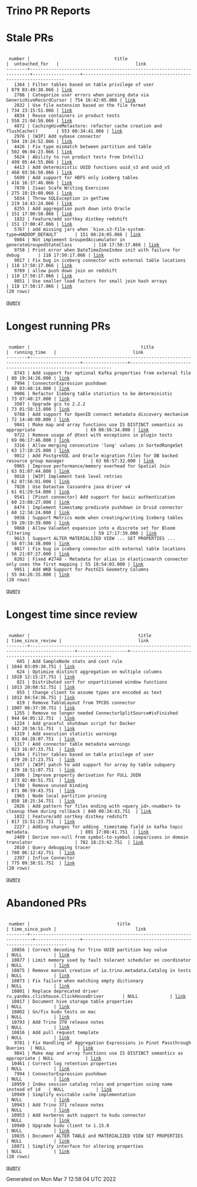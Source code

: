 Trino PR Reports
=======

#  Stale PRs
<pre><code>
 number |                                title                                 |  untouched_for   |                             link                              
--------+----------------------------------------------------------------------+------------------+---------------------------------------------------------------
   1364 | Filter tables based on table privilege of user                       | 879 03:49:38.066 | <a href="https://github.com/trinodb/trino/pull/1364">link</a> 
   2786 | Categorize user errors when parsing data via GenericHiveRecordCursor | 754 16:42:05.066 | <a href="https://github.com/trinodb/trino/pull/2786">link</a> 
   2832 | Use file extension based on the file format                          | 734 23:15:51.066 | <a href="https://github.com/trinodb/trino/pull/2832">link</a> 
   4834 | Reuse containers in product tests                                    | 558 21:04:50.066 | <a href="https://github.com/trinodb/trino/pull/4834">link</a> 
   4872 | CachingHiveMetastore: refactor cache creation and flushCache()       | 553 00:34:41.066 | <a href="https://github.com/trinodb/trino/pull/4872">link</a> 
   2976 | [WIP] Add sybase connector                                           | 504 19:24:52.066 | <a href="https://github.com/trinodb/trino/pull/2976">link</a> 
   4426 | Fix type mismatch between partition and table                        | 502 06:04:23.066 | <a href="https://github.com/trinodb/trino/pull/4426">link</a> 
   5624 | Ability to run product tests from IntelliJ                           | 499 05:44:55.066 | <a href="https://github.com/trinodb/trino/pull/5624">link</a> 
   4413 | Add deterministic UUID functions uuid_v3 and uuid_v5                 | 468 03:56:50.066 | <a href="https://github.com/trinodb/trino/pull/4413">link</a> 
   5699 | Add support for HDFS only iceberg tables                             | 416 16:37:46.066 | <a href="https://github.com/trinodb/trino/pull/5699">link</a> 
   7870 | Isaac Scafe Writing Exercises                                        | 275 19:19:08.066 | <a href="https://github.com/trinodb/trino/pull/7870">link</a> 
   5834 | Throw SQLException in getTime                                        | 219 14:43:24.066 | <a href="https://github.com/trinodb/trino/pull/5834">link</a> 
   8255 | Add aggregation push down into Oracle                                | 151 17:00:50.066 | <a href="https://github.com/trinodb/trino/pull/8255">link</a> 
   1832 | Feature/add sortkey distkey redshift                                 | 151 17:00:47.066 | <a href="https://github.com/trinodb/trino/pull/1832">link</a> 
   5767 | add missing jars when `hive.s3-file-system-type=HADOOP_DEFAULT`      | 151 08:24:05.066 | <a href="https://github.com/trinodb/trino/pull/5767">link</a> 
   9804 | Not implement GroupedAccumulator in generateGroupedStateClass        | 118 17:50:17.066 | <a href="https://github.com/trinodb/trino/pull/9804">link</a> 
   9758 | Print error when DateTimeZoneIndex init with failure for debug       | 118 17:50:17.066 | <a href="https://github.com/trinodb/trino/pull/9758">link</a> 
   9817 | Fix bug in iceberg connector with external table locations           | 118 17:50:17.066 | <a href="https://github.com/trinodb/trino/pull/9817">link</a> 
   9789 | allow push down join on redshift                                     | 118 17:50:17.066 | <a href="https://github.com/trinodb/trino/pull/9789">link</a> 
   9851 | Use smaller load factors for small join hash arrays                  | 118 17:50:17.066 | <a href="https://github.com/trinodb/trino/pull/9851">link</a> 
(20 rows)
</code></pre>
[query](https://github.com/nineinchnick/trino-cicd/blob/b2398b9c9d64a29bd825e9cd1f4d5c87eabd74f3/sql/pr/stale-prs.sql)

#  Longest running PRs
<pre><code>
 number |                                          title                                          |  running_time   |                             link                              
--------+-----------------------------------------------------------------------------------------+-----------------+---------------------------------------------------------------
   8743 | Add support for optional Kafka properties from external file                            | 80 19:34:26.000 | <a href="https://github.com/trinodb/trino/pull/8743">link</a> 
   7994 | ConnectorExpression pushdown                                                            | 80 03:48:14.000 | <a href="https://github.com/trinodb/trino/pull/7994">link</a> 
   9906 | Refactor Iceberg table statistics to be deterministic                                   | 73 07:48:27.000 | <a href="https://github.com/trinodb/trino/pull/9906">link</a> 
   3507 | Upgrade gcs to 2.2.2                                                                    | 73 01:58:13.000 | <a href="https://github.com/trinodb/trino/pull/3507">link</a> 
   9788 | Add support for OpenID connect metadata discovery mechanism                             | 72 14:48:00.000 | <a href="https://github.com/trinodb/trino/pull/9788">link</a> 
   9841 | Make map and array functions use IS DISTINCT semantics as appropriate                   | 69 08:56:34.000 | <a href="https://github.com/trinodb/trino/pull/9841">link</a> 
   9722 | Remove usage of @test with exceptions in plugin tests                                   | 69 06:17:46.000 | <a href="https://github.com/trinodb/trino/pull/9722">link</a> 
   3316 | Allow merging consecutive 'long' values in SortedRangeSet                               | 63 17:10:25.000 | <a href="https://github.com/trinodb/trino/pull/3316">link</a> 
   9812 | Add PostgreSQL and Oracle migration files for DB backed resource group manager          | 63 06:57:32.000 | <a href="https://github.com/trinodb/trino/pull/9812">link</a> 
   9965 | Improve performance/memory overhead for Spatial Join                                    | 63 01:07:44.000 | <a href="https://github.com/trinodb/trino/pull/9965">link</a> 
   9818 | [WIP] Implement task level retries                                                      | 62 07:56:01.000 | <a href="https://github.com/trinodb/trino/pull/9818">link</a> 
   7828 | Use Datastax Cassandra java driver v4                                                   | 61 01:29:54.000 | <a href="https://github.com/trinodb/trino/pull/7828">link</a> 
   9541 | [Pinot connector] Add support for basic authentication                                  | 60 23:08:27.000 | <a href="https://github.com/trinodb/trino/pull/9541">link</a> 
   8474 | Implement timestamp predicate pushdown in Druid connector                               | 60 12:34:24.000 | <a href="https://github.com/trinodb/trino/pull/8474">link</a> 
   9938 | Support Metrics mode when creating/writing Iceberg tables                               | 59 20:19:39.000 | <a href="https://github.com/trinodb/trino/pull/9938">link</a> 
   9868 | Allow ValueSet expansion into a discrete set for Bloom filtering                        | 59 17:17:39.000 | <a href="https://github.com/trinodb/trino/pull/9868">link</a> 
   9613 | Support ALTER MATERIALIZED VIEW ... SET PROPERTIES ...                                  | 58 07:34:38.000 | <a href="https://github.com/trinodb/trino/pull/9613">link</a> 
   9817 | Fix bug in iceberg connector with external table locations                              | 56 21:07:27.000 | <a href="https://github.com/trinodb/trino/pull/9817">link</a> 
   8202 | Fixed #2748 - Metadata for alias in elasticsearch connector only uses the first mapping | 55 18:54:03.000 | <a href="https://github.com/trinodb/trino/pull/8202">link</a> 
   9951 | Add WKB Support for PostGIS Geometry Columns                                            | 55 04:26:35.000 | <a href="https://github.com/trinodb/trino/pull/9951">link</a> 
(20 rows)
</code></pre>
[query](https://github.com/nineinchnick/trino-cicd/blob/b2398b9c9d64a29bd825e9cd1f4d5c87eabd74f3/sql/pr/running-prs.sql)

#  Longest time since review
<pre><code>
 number |                                         title                                         | time_since_review |                             link                              
--------+---------------------------------------------------------------------------------------+-------------------+---------------------------------------------------------------
    685 | Add SampleNode stats and cost rule                                                    | 1044 03:09:38.751 | <a href="https://github.com/trinodb/trino/pull/685">link</a>  
    624 | Optimize distinct aggregation on multiple columns                                     | 1028 12:15:27.751 | <a href="https://github.com/trinodb/trino/pull/624">link</a>  
    821 | Distributed sort for unpartitioned window functions                                   | 1013 20:08:52.751 | <a href="https://github.com/trinodb/trino/pull/821">link</a>  
    855 | Change client to assume types are encoded as text                                     | 1012 04:54:36.751 | <a href="https://github.com/trinodb/trino/pull/855">link</a>  
    819 | Remove TableLayout from TPCDS connector                                               | 1007 06:37:30.751 | <a href="https://github.com/trinodb/trino/pull/819">link</a>  
   1255 | Remove no longer needed ConnectorSplitSource#isFinished                               | 944 04:05:12.751  | <a href="https://github.com/trinodb/trino/pull/1255">link</a> 
   1224 | Add graceful shutdown script for Docker                                               | 943 20:56:51.751  | <a href="https://github.com/trinodb/trino/pull/1224">link</a> 
   1319 | Add execution statistic warnings                                                      | 931 04:28:07.751  | <a href="https://github.com/trinodb/trino/pull/1319">link</a> 
   1317 | Add connector table metadata warnings                                                 | 923 16:07:33.751  | <a href="https://github.com/trinodb/trino/pull/1317">link</a> 
   1364 | Filter tables based on table privilege of user                                        | 879 20:17:23.751  | <a href="https://github.com/trinodb/trino/pull/1364">link</a> 
   1637 | [WIP] patch to add support for array by table subquery                                | 879 18:51:07.751  | <a href="https://github.com/trinodb/trino/pull/1637">link</a> 
   1606 | Improve property derivation for FULL JOIN                                             | 873 02:40:51.751  | <a href="https://github.com/trinodb/trino/pull/1606">link</a> 
   1780 | Remove unused binding                                                                 | 871 06:59:43.751  | <a href="https://github.com/trinodb/trino/pull/1780">link</a> 
   1965 | Node local partition pruning                                                          | 850 18:25:34.751  | <a href="https://github.com/trinodb/trino/pull/1965">link</a> 
   2026 | Add pattern for files ending with &lt;query_id&gt;.&lt;number&gt; to cleanup them during rollback | 840 00:34:43.751  | <a href="https://github.com/trinodb/trino/pull/2026">link</a> 
   1832 | Feature/add sortkey distkey redshift                                                  | 817 15:51:23.751  | <a href="https://github.com/trinodb/trino/pull/1832">link</a> 
   2227 | Adding changes for adding _timestamp field in kafka topic metadata.                   | 801 17:08:41.751  | <a href="https://github.com/trinodb/trino/pull/2227">link</a> 
   2489 | Derive non-null from symbol-to-symbol comparisons in domain translator                | 782 18:23:42.751  | <a href="https://github.com/trinodb/trino/pull/2489">link</a> 
   2010 | Query debugging tracer                                                                | 780 06:12:42.751  | <a href="https://github.com/trinodb/trino/pull/2010">link</a> 
   2397 | Influx Connector                                                                      | 775 09:38:51.751  | <a href="https://github.com/trinodb/trino/pull/2397">link</a> 
(20 rows)
</code></pre>
[query](https://github.com/nineinchnick/trino-cicd/blob/b2398b9c9d64a29bd825e9cd1f4d5c87eabd74f3/sql/pr/awaiting-review.sql)

#  Abandoned PRs
<pre><code>
 number |                                 title                                 | time_since_push |                              link                              
--------+-----------------------------------------------------------------------+-----------------+----------------------------------------------------------------
  10856 | Correct decoding for Trino UUID partition key value                   | NULL            | <a href="https://github.com/trinodb/trino/pull/10856">link</a> 
  10877 | Limit memory used by fault tolerant scheduler on coordinator          | NULL            | <a href="https://github.com/trinodb/trino/pull/10877">link</a> 
  10875 | Remove manual creation of io.trino.metadata.Catalog in tests          | NULL            | <a href="https://github.com/trinodb/trino/pull/10875">link</a> 
  10873 | Fix failure when matching empty dictionary                            | NULL            | <a href="https://github.com/trinodb/trino/pull/10873">link</a> 
  10801 | Replace deprecated driver ru.yandex.clickhouse.ClickHouseDriver       | NULL            | <a href="https://github.com/trinodb/trino/pull/10801">link</a> 
  10817 | Document hive storage table properties                                | NULL            | <a href="https://github.com/trinodb/trino/pull/10817">link</a> 
  10802 | Gn/fix kudu tests on mac                                              | NULL            | <a href="https://github.com/trinodb/trino/pull/10802">link</a> 
  10793 | Add Trino 370 release notes                                           | NULL            | <a href="https://github.com/trinodb/trino/pull/10793">link</a> 
  10816 | Add pull request template                                             | NULL            | <a href="https://github.com/trinodb/trino/pull/10816">link</a> 
   9781 | Fix Handling of Aggregation Expressions in Pinot Passthrough Queries  | NULL            | <a href="https://github.com/trinodb/trino/pull/9781">link</a>  
   9841 | Make map and array functions use IS DISTINCT semantics as appropriate | NULL            | <a href="https://github.com/trinodb/trino/pull/9841">link</a>  
  10461 | Correct log retention properties                                      | NULL            | <a href="https://github.com/trinodb/trino/pull/10461">link</a> 
   7994 | ConnectorExpression pushdown                                          | NULL            | <a href="https://github.com/trinodb/trino/pull/7994">link</a>  
  10959 | Index session catalog roles and properties using name instead of id   | NULL            | <a href="https://github.com/trinodb/trino/pull/10959">link</a> 
  10949 | Simplify evictable cache implementation                               | NULL            | <a href="https://github.com/trinodb/trino/pull/10949">link</a> 
  10943 | Add Trino 371 release notes                                           | NULL            | <a href="https://github.com/trinodb/trino/pull/10943">link</a> 
  10953 | Add kerberos auth support to kudu connector                           | NULL            | <a href="https://github.com/trinodb/trino/pull/10953">link</a> 
  10940 | Upgrade kudu client to 1.15.0                                         | NULL            | <a href="https://github.com/trinodb/trino/pull/10940">link</a> 
  10835 | Document ALTER TABLE and MATERIALIZED VIEW SET PROPERTIES             | NULL            | <a href="https://github.com/trinodb/trino/pull/10835">link</a> 
  10871 | Simplify interface for altering properties                            | NULL            | <a href="https://github.com/trinodb/trino/pull/10871">link</a> 
(20 rows)
</code></pre>
[query](https://github.com/nineinchnick/trino-cicd/blob/b2398b9c9d64a29bd825e9cd1f4d5c87eabd74f3/sql/pr/abandoned-prs.sql)

Generated on Mon Mar  7 12:58:04 UTC 2022
